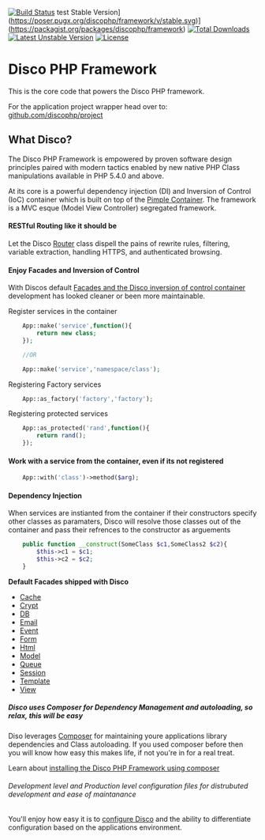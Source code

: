 [![Build
Status](https://travis-ci.org/discophp/framework.svg?branch=master)](https://travis-ci.org/discophp/framework)
test Stable
Version](https://poser.pugx.org/discophp/framework/v/stable.svg)](https://packagist.org/packages/discophp/framework)
[![Total
Downloads](https://poser.pugx.org/discophp/framework/downloads.svg)](https://packagist.org/packages/discophp/framework)
[![Latest Unstable
Version](https://poser.pugx.org/discophp/framework/v/unstable.svg)](https://packagist.org/packages/discophp/framework)
[![License](https://poser.pugx.org/discophp/framework/license.svg)](https://packagist.org/packages/discophp/framework)

<h1>Disco PHP Framework</h1>


<p>This is the core code that powers the Disco PHP framework.</p>

<p>
For the application project wrapper head over to: 
<a href='http://github.com/discophp/project'>github.com/discophp/project</a>
</p>


<h2>What Disco?</h2>

<p>The Disco PHP Framework is empowered by proven software design principles paired with modern tactics enabled by new
native PHP Class manipulations available in PHP 5.4.0 and above.</p>

<p>At its core is a powerful dependency injection (DI) and Inversion of Control (IoC) container 
which is built on top of the <a href='https://github.com/fabpot/Pimple'>Pimple Container</a>.
The framework is a MVC esque (Model View Controller) segregated framework.</p>

<h4>RESTful Routing like it should be</h4>

<p>Let the Disco <a href='http://discophp.com/docs/Router'>Router</a> class dispell the pains of rewrite rules,
filtering, variable extraction, handling HTTPS, and authenticated browsing.</p>

<h4>Enjoy Facades and Inversion of Control</h4>

<p>With Discos default <a href='http://discophp.com/docs/IoC-facades'>Facades and the Disco inversion of control container</a> development has looked cleaner or been more maintainable.</p>

<p>Register services in the container</p>

```php
    App::make('service',function(){
        return new class;
    });

    //OR

    App::make('service','namespace/class');

```

<p>Registering Factory services</p>

```php
    App::as_factory('factory','factory');
```

<p>Registering protected services</p>

```php
    App::as_protected('rand',function(){
        return rand();
    });
```


<h4>Work with a service from the container, even if its not registered</h4>

```php
    App::with('class')->method($arg);
```


<h4>Dependency Injection</h4>

<p>When services are instianted from the container if their constructors specify other classes as paramaters, Disco 
will resolve those classes out of the container and pass their refrences to the constructor as arguements</p>

```php
    public function __construct(SomeClass $c1,SomeClass2 $c2){
        $this->c1 = $c1;
        $this->c2 = $c2;
    }
```


<b>Default Facades shipped with Disco</b>

<ul>
    <li><a href='http://discophp.com/docs/Cache'>Cache</a></li>
    <li><a href='http://discophp.com/docs/Crypt'>Crypt</a></li>
    <li><a href='http://discophp.com/docs/Database'>DB</a></li>
    <li><a href='http://discophp.com/docs/Email'>Email</a></li>
    <li><a href='http://discophp.com/docs/Event'>Event</a></li>
    <li><a href='http://discophp.com/docs/Form'>Form</a></li>
    <li><a href='http://discophp.com/docs/Html'>Html</a></li>
    <li><a href='http://discophp.com/docs/Model'>Model</a></li>
    <li><a href='http://discophp.com/docs/Queue'>Queue</a></li>
    <li><a href='http://discophp.com/docs/Session'>Session</a></li>
    <li><a href='http://discophp.com/docs/Template'>Template</a></li>
    <li><a href='http://discophp.com/docs/View'>View</a></li>
</ul>

<h5>Disco uses Composer for Dependency Management and autoloading, so relax, this will be easy</h5>

<p>Diso leverages <a href='http://getcomposer.org'>Composer</a> for maintaining youre applications library
dependencies and Class autoloading. If you used composer before then you will know how easy this makes life, if not
you're in for a real treat.</p>

<p>Learn about <a href='http://discophp.com/docs/install'>installing the Disco PHP Framework using composer</a></p>

<h6>Development level and Production level configuration files for distrubuted development and ease of
maintanance</h6> 

<p>You'll enjoy how easy it is to <a href='http://discophp.com/docs/config'>configure Disco</a> and the ability to
differentiate configuration based on the applications environment.</p>


